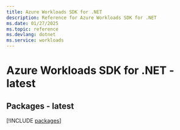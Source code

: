 ```yaml
---
title: Azure Workloads SDK for .NET
description: Reference for Azure Workloads SDK for .NET
ms.date: 01/27/2025
ms.topic: reference
ms.devlang: dotnet
ms.service: workloads
---
```

# Azure Workloads SDK for .NET - latest
## Packages - latest
[!INCLUDE [packages](workloads-index.md)]